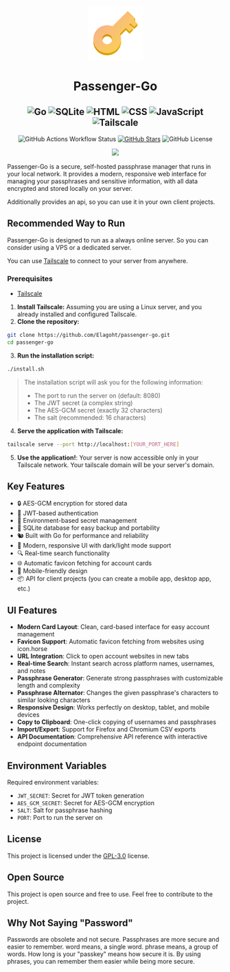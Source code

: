 <div align="center">
  <img src="https://raw.githubusercontent.com/Elagoht/passenger-go/refs/heads/main/frontend/static/img/passenger.png" alt="Passenger-Go Logo" width="128" height="128">

# Passenger-Go

![Go](https://img.shields.io/badge/Go-00ADD8?style=for-the-badge&logo=go&logoColor=white)
![SQLite](https://img.shields.io/badge/SQLite-003B57?style=for-the-badge&logo=sqlite&logoColor=white)
![HTML](https://img.shields.io/badge/HTML-E34F26?style=for-the-badge&logo=html5&logoColor=white)
![CSS](https://img.shields.io/badge/CSS-1572B6?style=for-the-badge&logo=css&logoColor=white)
![JavaScript](https://img.shields.io/badge/JavaScript-F7DF1E?style=for-the-badge&logo=javascript&logoColor=black)
![Tailscale](https://img.shields.io/badge/Tailscale-000000?style=for-the-badge&logo=tailscale&logoColor=white)
---

![GitHub Actions Workflow Status](https://img.shields.io/github/actions/workflow/status/Elagoht/passenger-go/release.yaml?style=for-the-badge)
[![GitHub Stars](https://img.shields.io/github/stars/Elagoht/passenger-go.svg?style=for-the-badge)](https://github.com/Elagoht/passenger-go/stargazers)
![GitHub License](https://img.shields.io/github/license/Elagoht/passenger-go?style=for-the-badge)
</div>

<div align="center">

[![](https://img.shields.io/badge/Download_CLI_App-gold?style=for-the-badge)](https://github.com/Elagoht/passenger-go-cli)

</div>

Passenger-Go is a secure, self-hosted passphrase manager that runs in your local network. It provides a modern, responsive web interface for managing your passphrases and sensitive information, with all data encrypted and stored locally on your server.

Additionally provides an api, so you can use it in your own client projects.

## Recommended Way to Run

Passenger-Go is designed to run as a always online server. So you can consider using a VPS or a dedicated server.

You can use [Tailscale](https://tailscale.com) to connect to your server from anywhere.

### Prerequisites

- [Tailscale](https://tailscale.com)

1. **Install Tailscale:** Assuming you are using a Linux server, and you already installed and configured Tailscale.
2. **Clone the repository:**

```bash
git clone https://github.com/Elagoht/passenger-go.git
cd passenger-go
```

3. **Run the installation script:**

```bash
./install.sh
```

> The installation script will ask you for the following information:
>
> - The port to run the server on (default: 8080)
> - The JWT secret (a complex string)
> - The AES-GCM secret (exactly 32 characters)
> - The salt (recommended: 16 characters)

4. **Serve the application with Tailscale:**

```bash
tailscale serve --port http://localhost:[YOUR_PORT_HERE]
```

5. **Use the application!**: Your server is now accessible only in your Tailscale network. Your tailscale domain will be your server's domain.

## Key Features

- 🔒 AES-GCM encryption for stored data
- 🔑 JWT-based authentication
- 🍃 Environment-based secret management
- 💾 SQLite database for easy backup and portability
- 🐿️ Built with Go for performance and reliability
- 🎨 Modern, responsive UI with dark/light mode support
- 🔍 Real-time search functionality
- 🌐 Automatic favicon fetching for account cards
- 📱 Mobile-friendly design
- 📦 API for client projects (you can create a mobile app, desktop app, etc.)

## UI Features

- **Modern Card Layout**: Clean, card-based interface for easy account management
- **Favicon Support**: Automatic favicon fetching from websites using icon.horse
- **URL Integration**: Click to open account websites in new tabs
- **Real-time Search**: Instant search across platform names, usernames, and notes
- **Passphrase Generator**: Generate strong passphrases with customizable length and complexity
- **Passphrase Alternator**: Changes the given passphrase's characters to similar looking characters
- **Responsive Design**: Works perfectly on desktop, tablet, and mobile devices
- **Copy to Clipboard**: One-click copying of usernames and passphrases
- **Import/Export**: Support for Firefox and Chromium CSV exports
- **API Documentation**: Comprehensive API reference with interactive endpoint documentation

## Environment Variables

Required environment variables:

- `JWT_SECRET`: Secret for JWT token generation
- `AES_GCM_SECRET`: Secret for AES-GCM encryption
- `SALT`: Salt for passphrase hashing
- `PORT`: Port to run the server on

## License

This project is licensed under the [GPL-3.0](LICENSE) license.

## Open Source

This project is open source and free to use. Feel free to contribute to the project.

## Why Not Saying "Password"

Passwords are obsolete and not secure. Passphrases are more secure and easier to remember. word means, a single word. phrase means, a group of words. How long is your "passkey" means how secure it is. By using phrases, you can remember them easier while being more secure.
